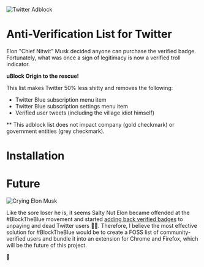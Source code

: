 ![Twitter Adblock](https://github.com/mitomenai/MakeTwitterGreatAgain/blob/main/logo.png?raw=true)

# Anti-Verification List for Twitter

Elon "Chief Nitwit" Musk decided anyone can purchase the verified badge. Fortunately, what was once a sign of legitimacy is now a verified troll indicator. 

**uBlock Origin to the rescue!**

This list makes Twitter 50% less shitty and removes the following:
* Twitter Blue subscription menu item
* Twitter Blue subscription settings menu item
* Verified user tweets (including the village idiot himself)

** This adblock list does not impact company (gold checkmark) or government entities (grey checkmark).
   
# Installation

# Future

![Crying Elon Musk](https://github.com/mitomenai/MakeTwitterGreatAgain/blob/main/sad-elon.png?raw=true)

Like the sore loser he is, it seems Salty Nut Elon became offended at the #BlockTheBlue movement and started [adding back verified badges](https://www.axios.com/2023/04/23/verified-checkmark-twitter-badge) to unpaying and dead Twitter users 🧟‍♀️. Therefore, I believe the most effective solution for #BlockTheBlue would be to create a FOSS list of community-verified users and bundle it into an extension for Chrome and Firefox, which will be the future of this project.

💩
